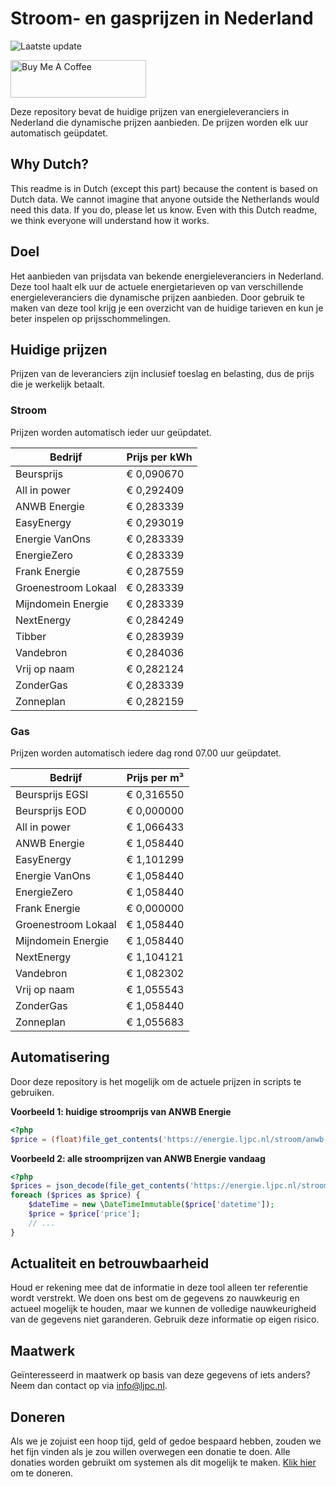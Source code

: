 # Stroom- en gasprijzen in Nederland

![Laatste update](https://img.shields.io/badge/laatste%20update-2023--09--03%2008%3A00%20CET-brightgreen)

<a href="https://www.buymeacoffee.com/Lars-" target="_blank"><img src="https://cdn.buymeacoffee.com/buttons/v2/default-orange.png" alt="Buy Me A Coffee" height="60" style="height: 60px !important;width: 217px !important;" ></a>

Deze repository bevat de huidige prijzen van energieleveranciers in Nederland die dynamische prijzen aanbieden. De prijzen worden elk uur automatisch geüpdatet.

## Why Dutch?

This readme is in Dutch (except this part) because the content is based on Dutch data. We cannot imagine that anyone outside the Netherlands would need this data. If you do, please let us know. Even with this Dutch readme, we think
everyone will understand how it works.

## Doel

Het aanbieden van prijsdata van bekende energieleveranciers in Nederland. Deze tool haalt elk uur de actuele energietarieven op van verschillende energieleveranciers die dynamische prijzen aanbieden. Door gebruik te maken van deze tool
krijg je een overzicht van de huidige tarieven en kun je beter inspelen op prijsschommelingen.

## Huidige prijzen

Prijzen van de leveranciers zijn inclusief toeslag en belasting, dus de prijs die je werkelijk betaalt.

### Stroom

Prijzen worden automatisch ieder uur geüpdatet.

 Bedrijf | Prijs per kWh 
---------|---------------
Beursprijs | € 0,090670
All in power | € 0,292409
ANWB Energie | € 0,283339
EasyEnergy | € 0,293019
Energie VanOns | € 0,283339
EnergieZero | € 0,283339
Frank Energie | € 0,287559
Groenestroom Lokaal | € 0,283339
Mijndomein Energie | € 0,283339
NextEnergy | € 0,284249
Tibber | € 0,283939
Vandebron | € 0,284036
Vrij op naam | € 0,282124
ZonderGas | € 0,283339
Zonneplan | € 0,282159


### Gas

Prijzen worden automatisch iedere dag rond 07.00 uur geüpdatet.

 Bedrijf | Prijs per m³ 
---------|--------------
Beursprijs EGSI | € 0,316550
Beursprijs EOD | € 0,000000
All in power | € 1,066433
ANWB Energie | € 1,058440
EasyEnergy | € 1,101299
Energie VanOns | € 1,058440
EnergieZero | € 1,058440
Frank Energie | € 0,000000
Groenestroom Lokaal | € 1,058440
Mijndomein Energie | € 1,058440
NextEnergy | € 1,104121
Vandebron | € 1,082302
Vrij op naam | € 1,055543
ZonderGas | € 1,058440
Zonneplan | € 1,055683


## Automatisering

Door deze repository is het mogelijk om de actuele prijzen in scripts te gebruiken.

**Voorbeeld 1: huidige stroomprijs van ANWB Energie**

```php
<?php
$price = (float)file_get_contents('https://energie.ljpc.nl/stroom/anwb-energie-nu.txt');

```

**Voorbeeld 2: alle stroomprijzen van ANWB Energie vandaag**

```php
<?php
$prices = json_decode(file_get_contents('https://energie.ljpc.nl/stroom/all-in-power-vandaag.json'),true);
foreach ($prices as $price) {
    $dateTime = new \DateTimeImmutable($price['datetime']);
    $price = $price['price'];
    // ...
}
```

## Actualiteit en betrouwbaarheid

Houd er rekening mee dat de informatie in deze tool alleen ter referentie wordt verstrekt. We doen ons best om de gegevens zo nauwkeurig en actueel mogelijk te houden, maar we kunnen de volledige nauwkeurigheid van de gegevens niet
garanderen. Gebruik deze informatie op eigen risico.

## Maatwerk

Geïnteresseerd in maatwerk op basis van deze gegevens of iets anders? Neem dan contact op
via [info@ljpc.nl](mailto:info@ljpc.nl?subject=Energie%20prijzen).

## Doneren

Als we je zojuist een hoop tijd, geld of gedoe bespaard hebben, zouden we het fijn vinden als je zou willen overwegen een
donatie te doen. Alle donaties worden gebruikt om systemen als dit mogelijk te
maken. [Klik hier](https://www.buymeacoffee.com/Lars-) om te doneren.
